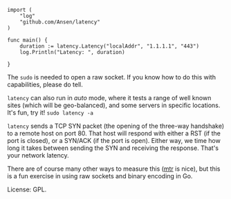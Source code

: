 ```golang
import (
    "log"
    "github.com/Ansen/latency"
)

func main() {
    duration := latency.Latency("localAddr", "1.1.1.1", "443")
    log.Println("Latency: ", duration)

}
```

The `sudo` is needed to open a raw socket. If you know how to do this with capabilities, please do tell.

`latency` can also run in _auto_ mode, where it tests a range of well known sites (which will be geo-balanced), and some servers in specific locations. It's fun, try it! `sudo latency -a`

`latency` sends a TCP SYN packet (the opening of the three-way handshake) to a remote host on port 80. That host will respond with either a RST (if the port is closed), or a SYN/ACK (if the port is open). Either way, we time how long it takes between sending the SYN and receiving the response. That's your network latency.

There are of course many other ways to measure this ([mtr](https://en.wikipedia.org/wiki/MTR_%28Software%29) is nice), but this is a fun exercise in using raw sockets and binary encoding in Go.

License: GPL.
